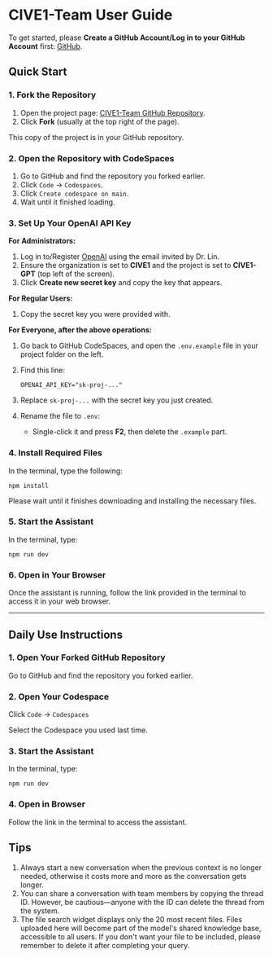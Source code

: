 # CIVE1-Team User Guide  

To get started, please **Create a GitHub Account/Log in to your GitHub Account** first: [GitHub](https://github.com/).  

## Quick Start  

### 1. Fork the Repository  

1. Open the project page: [CIVE1-Team GitHub Repository](https://github.com/hannahwangmb/CIVE1-Team).  
2. Click **Fork** (usually at the top right of the page).  

This copy of the project is in your GitHub repository. 

### 2. Open the Repository with CodeSpaces  
1. Go to GitHub and find the repository you forked earlier.  
2. Click `Code` -> `Codespaces`.  
3. Click `Create codespace on main`.  
4. Wait until it finished loading.  

### 3. Set Up Your OpenAI API Key  

**For Administrators:**
1. Log in to/Register [OpenAI](https://platform.openai.com/api-keys) using the email invited by Dr. Lin.
2. Ensure the organization is set to **CIVE1** and the project is set to **CIVE1-GPT** (top left of the screen).  
3. Click **Create new secret key** and copy the key that appears.

**For Regular Users:**
1. Copy the secret key you were provided with.

**For Everyone, after the above operations:**
1. Go back to GitHub CodeSpaces, and open the `.env.example` file in your project folder on the left.  
2. Find this line:  

    ```
    OPENAI_API_KEY="sk-proj-..."
    ```  

3. Replace `sk-proj-...` with the secret key you just created.  

4. Rename the file to `.env`:  
   - Single-click it and press **F2**, then delete the `.example` part.  


### 4. Install Required Files  

In the terminal, type the following:  

```shell
npm install
```

Please wait until it finishes downloading and installing the necessary files.


### 5. Start the Assistant

In the terminal, type:

```shell
npm run dev
```


### 6. Open in Your Browser

Once the assistant is running, follow the link provided in the terminal to access it in your web browser.

---

## Daily Use Instructions


### 1. Open Your Forked GitHub Repository

Go to GitHub and find the repository you forked earlier.

### 2. Open Your Codespace

Click `Code` -> `Codespaces`

Select the Codespace you used last time.

### 3. Start the Assistant

In the terminal, type:

```shell
npm run dev
```

### 4. Open in Browser

Follow the link in the terminal to access the assistant.   


## Tips

1. Always start a new conversation when the previous context is no longer needed, otherwise it costs more and more as the conversation gets longer.
2. You can share a conversation with team members by copying the thread ID. However, be cautious—anyone with the ID can delete the thread from the system.   
3. The file search widget displays only the 20 most recent files. Files uploaded here will become part of the model's shared knowledge base, accessible to all users. If you don't want your file to be included, please remember to delete it after completing your query.   
